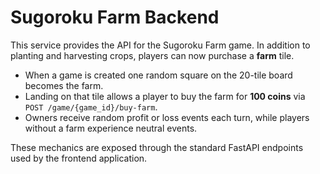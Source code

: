 # Sugoroku Farm Backend

This service provides the API for the Sugoroku Farm game. In addition to
planting and harvesting crops, players can now purchase a **farm** tile.

* When a game is created one random square on the 20-tile board becomes the
  farm.
* Landing on that tile allows a player to buy the farm for **100 coins** via
  `POST /game/{game_id}/buy-farm`.
* Owners receive random profit or loss events each turn, while players without
  a farm experience neutral events.

These mechanics are exposed through the standard FastAPI endpoints used by the
frontend application.
